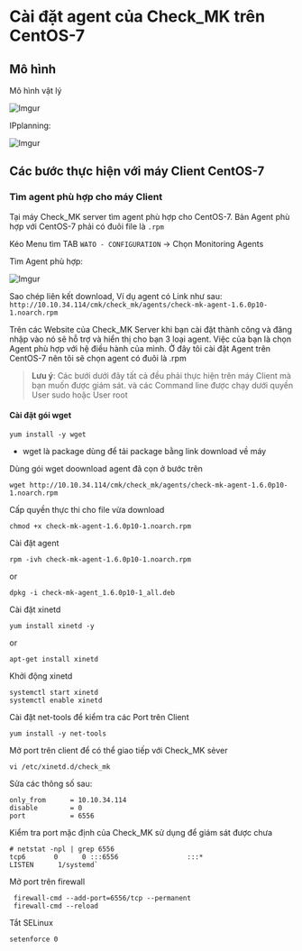 # Cài đặt agent của Check_MK trên CentOS-7

## Mô hình 
Mô hình vật lý

![Imgur](https://i.imgur.com/nJ48UCR.png)

IPplanning:

![Imgur](https://i.imgur.com/r8xm6nh.png)

## Các bước thực hiện với máy Client CentOS-7

### Tìm agent phù hợp cho máy Client

Tại máy Check_MK server tìm agent phù hợp cho CentOS-7. Bản Agent phù hợp với CentOS-7 phải có đuôi file là `.rpm`

Kéo Menu tìm TAB `WATO - CONFIGURATION` -> Chọn Monitoring Agents

Tìm Agent phù hợp:

![Imgur](https://i.imgur.com/saJxWGH.png)

Sao chép liên kết download, Ví dụ agent có Link như sau: `http://10.10.34.114/cmk/check_mk/agents/check-mk-agent-1.6.0p10-1.noarch.rpm`

Trên các Website của Check_MK Server khi bạn cài đặt thành công và đăng nhập vào nó sẽ hỗ trợ và hiển thị cho bạn 3 loại agent. Việc của bạn là chọn Agent phù hợp với hệ điều hành của mình. Ở đây tôi cài đặt Agent trên CentOS-7 nên tôi sẽ chọn agent có đuôi là .rpm

>**Lưu ý**: Các bưới dưới đây tất cả đều phải thực hiện trên máy Client mà bạn muốn được giám sát. và các Command line được chạy dưới quyền User sudo hoặc User root

#### Cài đặt gói wget

`yum install -y wget` 

* wget là package dùng để tải package bằng link download về máy

Dùng gói wget doownload agent đã cọn ở bước trên 

`wget http://10.10.34.114/cmk/check_mk/agents/check-mk-agent-1.6.0p10-1.noarch.rpm`

Cấp quyền thực thi cho file vừa download 

`chmod +x check-mk-agent-1.6.0p10-1.noarch.rpm`

Cài đặt agent

`rpm -ivh check-mk-agent-1.6.0p10-1.noarch.rpm`

or

`dpkg -i check-mk-agent_1.6.0p10-1_all.deb`

Cài đặt xinetd

`yum install xinetd -y`

or

`apt-get install xinetd`


Khởi động xinetd

```
systemctl start xinetd
systemctl enable xinetd
```

Cài đặt net-tools để kiểm tra các Port trên Client

`yum install -y net-tools`

Mở port trên client để có thể giao tiếp với Check_MK sẻver

`vi /etc/xinetd.d/check_mk`

Sửa các thông số sau:

```
only_from      = 10.10.34.114
disable        = 0
port           = 6556
```

Kiểm tra port mặc định của Check_MK sử dụng để giám sát được chưa

```
# netstat -npl | grep 6556
tcp6       0      0 :::6556                 :::*                    LISTEN      1/systemd`
```

Mở port trên firewall 

```
 firewall-cmd --add-port=6556/tcp --permanent
 firewall-cmd --reload
```

Tắt SELinux

`setenforce 0`


